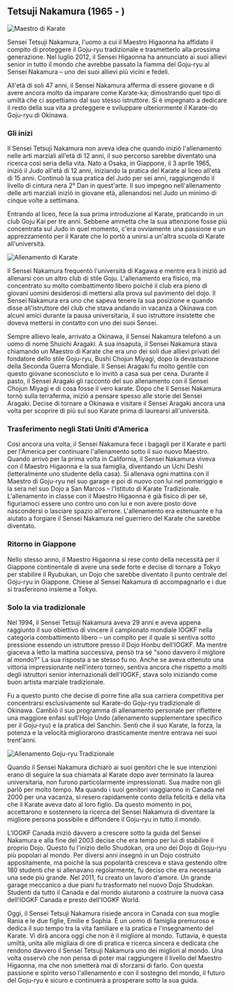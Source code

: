 ## Tetsuji Nakamura (1965 - )

![Maestro di Karate](https://images.unsplash.com/photo-1609710228159-0fa9bd7c0827?q=80&w=1974&auto=format&fit=crop)

Sensei Tetsuji Nakamura, l'uomo a cui il Maestro Higaonna ha affidato il compito di proteggere il Goju-ryu tradizionale e trasmetterlo alla prossima generazione. Nel luglio 2012, il Sensei Higaonna ha annunciato ai suoi allievi senior in tutto il mondo che avrebbe passato la fiamma del Goju-ryu al Sensei Nakamura – uno dei suoi allievi più vicini e fedeli.

All'età di soli 47 anni, il Sensei Nakamura afferma di essere giovane e di avere ancora molto da imparare come Karate-ka; dimostrando quel tipo di umiltà che ci aspettiamo dal suo stesso istruttore. Si è impegnato a dedicare il resto della sua vita a proteggere e sviluppare ulteriormente il Karate-do Goju-ryu di Okinawa.

### Gli inizi

Il Sensei Tetsuji Nakamura non aveva idea che quando iniziò l'allenamento nelle arti marziali all'età di 12 anni, il suo percorso sarebbe diventato una ricerca così seria della vita. Nato a Osaka, in Giappone, il 3 aprile 1965, iniziò il Judo all'età di 12 anni, iniziando la pratica del Karate al liceo all'età di 15 anni. Continuò la sua pratica del Judo per sei anni, raggiungendo il livello di cintura nera 2° Dan in quest'arte. Il suo impegno nell'allenamento delle arti marziali iniziò in giovane età, allenandosi nel Judo un minimo di cinque volte a settimana.

Entrando al liceo, fece la sua prima introduzione al Karate, praticando in un club Goju Kai per tre anni. Sebbene ammetta che la sua attenzione fosse più concentrata sul Judo in quel momento, c'era ovviamente una passione e un apprezzamento per il Karate che lo portò a unirsi a un'altra scuola di Karate all'università.

![Allenamento di Karate](https://images.unsplash.com/photo-1555597673-b21d5c935865?q=80&w=1974&auto=format&fit=crop)

Il Sensei Nakamura frequentò l'università di Kagawa e mentre era lì iniziò ad allenarsi con un altro club di stile Goju. L'allenamento era fisico, ma concentrato su molto combattimento libero poiché il club era pieno di giovani uomini desiderosi di mettersi alla prova sul pavimento del dojo. Il Sensei Nakamura era uno che sapeva tenere la sua posizione e quando disse all'istruttore del club che stava andando in vacanza a Okinawa con alcuni amici durante la pausa universitaria, il suo istruttore insistette che doveva mettersi in contatto con uno dei suoi Sensei.

Sempre allievo leale, arrivato a Okinawa, il Sensei Nakamura telefonò a un uomo di nome Shuichi Aragaki. A sua insaputa, il Sensei Nakamura stava chiamando un Maestro di Karate che era uno dei soli due allievi privati del fondatore dello stile Goju-ryu, Bushi Chojun Miyagi, dopo la devastazione della Seconda Guerra Mondiale. Il Sensei Aragaki fu molto gentile con questo giovane sconosciuto e lo invitò a casa sua per cena. Durante il pasto, il Sensei Aragaki gli raccontò del suo allenamento con il Sensei Chojun Miyagi e di cosa fosse il vero karate. Dopo che il Sensei Nakamura tornò sulla terraferma, iniziò a pensare spesso alle storie del Sensei Aragaki. Decise di tornare a Okinawa e visitare il Sensei Aragaki ancora una volta per scoprire di più sul suo Karate prima di laurearsi all'università.

### Trasferimento negli Stati Uniti d'America

Così ancora una volta, il Sensei Nakamura fece i bagagli per il Karate e partì per l'America per continuare l'allenamento sotto il suo nuovo Maestro. Quando arrivò per la prima volta in California, il Sensei Nakamura viveva con il Maestro Higaonna e la sua famiglia, diventando un Uchi Deshi (letteralmente uno studente della casa). Si allenava ogni mattina con il Maestro di Goju-ryu nel suo garage e poi di nuovo con lui nel pomeriggio e la sera nel suo Dojo a San Marcos – l'Istituto di Karate Tradizionale. L'allenamento in classe con il Maestro Higaonna è già fisico di per sé, figuriamoci essere uno contro uno con lui e non avere posto dove nascondersi o lasciare spazio all'errore. L'allenamento era estenuante e ha aiutato a forgiare il Sensei Nakamura nel guerriero del Karate che sarebbe diventato.

### Ritorno in Giappone

Nello stesso anno, il Maestro Higaonna si rese conto della necessità per il Giappone continentale di avere una sede forte e decise di tornare a Tokyo per stabilire il Ryubukan, un Dojo che sarebbe diventato il punto centrale del Goju-ryu in Giappone. Chiese al Sensei Nakamura di accompagnarlo e i due si trasferirono insieme a Tokyo.

### Solo la via tradizionale

Nel 1994, il Sensei Tetsuji Nakamura aveva 29 anni e aveva appena raggiunto il suo obiettivo di vincere il campionato mondiale IOGKF nella categoria combattimento libero – un compito per il quale si sentiva sotto pressione essendo un istruttore presso il Dojo Honbu dell'IOGKF. Ma mentre giaceva a letto la mattina successiva, pensò tra sé "sono davvero il migliore al mondo?" La sua risposta a se stesso fu no. Anche se aveva ottenuto una vittoria impressionante nell'intero torneo, sentiva ancora che rispetto a molti degli istruttori senior internazionali dell'IOGKF, stava solo iniziando come buon artista marziale tradizionale.

Fu a questo punto che decise di porre fine alla sua carriera competitiva per concentrarsi esclusivamente sul Karate-do Goju-ryu tradizionale di Okinawa. Cambiò il suo programma di allenamento personale per riflettere una maggiore enfasi sull'Hojo Undo (allenamento supplementare specifico per il Goju-ryu) e la pratica del Sanchin. Sentì che il suo Karate, la forza, la potenza e la velocità migliorarono drasticamente mentre entrava nei suoi trent'anni.

![Allenamento Goju-ryu Tradizionale](https://images.unsplash.com/photo-1599580326852-a633c16dc58b?q=80&w=1974&auto=format&fit=crop)

Quando il Sensei Nakamura dichiarò ai suoi genitori che le sue intenzioni erano di seguire la sua chiamata al Karate dopo aver terminato la laurea universitaria, non furono particolarmente impressionati. Sua madre non gli parlò per molto tempo. Ma quando i suoi genitori viaggiarono in Canada nel 2000 per una vacanza, si resero rapidamente conto della felicità e della vita che il Karate aveva dato al loro figlio. Da questo momento in poi, accettarono e sostennero la ricerca del Sensei Nakamura di diventare la migliore persona possibile e diffondere il Goju-ryu in tutto il mondo.

L'IOGKF Canada iniziò davvero a crescere sotto la guida del Sensei Nakamura e alla fine del 2003 decise che era tempo per lui di stabilire il proprio Dojo. Questo fu l'inizio dello Shudokan, ora uno dei Dojo di Goju-ryu più popolari al mondo. Per diversi anni insegnò in un Dojo costruito appositamente, ma poiché la sua popolarità cresceva e stava gestendo oltre 180 studenti che si allenavano regolarmente, fu deciso che era necessaria una sede più grande. Nel 2011, fu creato un lavoro d'amore. Un grande garage meccanico a due piani fu trasformato nel nuovo Dojo Shudokan. Studenti da tutto il Canada e dal mondo aiutarono a costruire la nuova casa dell'IOGKF Canada e presto dell'IOGKF World.

Oggi, il Sensei Tetsuji Nakamura risiede ancora in Canada con sua moglie Rania e le due figlie, Emilie e Sophia. È un uomo di famiglia premuroso e dedica il suo tempo tra la vita familiare e la pratica e l'insegnamento del Karate. Vi dirà ancora oggi che non è il migliore al mondo. Tuttavia, è questa umiltà, unita alle migliaia di ore di pratica e ricerca sincera e dedicata che rendono davvero il Sensei Tetsuji Nakamura uno dei migliori al mondo. Una volta osservò che non pensa di poter mai raggiungere il livello del Maestro Higaonna, ma che non smetterà mai di sforzarsi di farlo. Con questa passione e spirito verso l'allenamento e con il sostegno del mondo, il futuro del Goju-ryu è sicuro e continuerà a prosperare sotto la sua guida. 